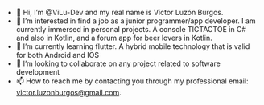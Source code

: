 - 👋 Hi, I’m @ViLu-Dev and my real name is Víctor Luzón Burgos.
- 👀 I’m interested in find a job as a junior programmer/app developer.
I am currently immersed in personal projects. A console TICTACTOE in C# and also in Kotlin, and a forum app for beer lovers in Kotlin.
- 🌱 I’m currently learning flutter. A hybrid mobile technology that is valid for both Android and IOS
- 💞️ I’m looking to collaborate on any project related to software development
- 📫 How to reach me by contacting you through my professional email: victor.luzonburgos@gmail.com.
